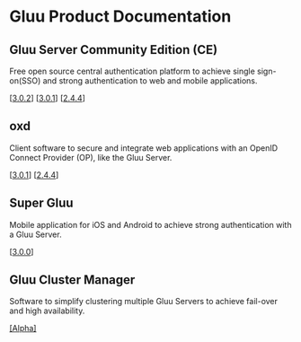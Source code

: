 # Gluu Product Documentation

## Gluu Server Community Edition (CE) 
Free open source central authentication platform to achieve single sign-on(SSO) and strong authentication to web and mobile applications.
		
[[3.0.2](./ce/3.0.2)] [[3.0.1](./ce/3.0.1)] [[2.4.4](./ce/2.4.4)]


## oxd 
Client software to secure and integrate web applications with an OpenID Connect Provider (OP), like the Gluu Server. 

[[3.0.1](./oxd/3.0.1)]  [[2.4.4](./oxd/2.4.4)]


## Super Gluu 
Mobile application for iOS and Android to achieve strong authentication with a Gluu Server.

[[3.0.0](./supergluu/3.0.0)]

## Gluu Cluster Manager
Software to simplify clustering multiple Gluu Servers to achieve fail-over and high availability.

[[Alpha]](./cm/alpha)
